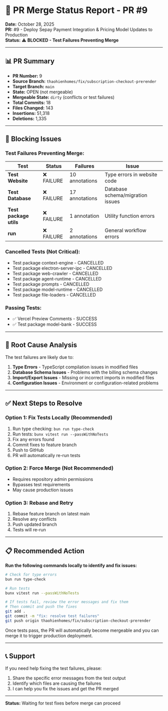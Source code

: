 # 🔴 PR Merge Status Report - PR #9

**Date:** October 28, 2025\
**PR:** #9 - Deploy Sepay Payment Integration & Pricing Model Updates to Production\
**Status:** ⚠️ **BLOCKED - Test Failures Preventing Merge**

---

## 📊 PR Summary

- **PR Number:** 9
- **Source Branch:** `thaohienhomes/fix/subscription-checkout-prerender`
- **Target Branch:** `main`
- **State:** OPEN (not mergeable)
- **Mergeable State:** `dirty` (conflicts or test failures)
- **Total Commits:** 18
- **Files Changed:** 143
- **Insertions:** 51,318
- **Deletions:** 1,335

---

## 🔴 Blocking Issues

### Test Failures Preventing Merge:

| Test                   | Status     | Failures       | Issue                            |
| ---------------------- | ---------- | -------------- | -------------------------------- |
| **Test Website**       | ❌ FAILURE | 10 annotations | Type errors in website code      |
| **Test Database**      | ❌ FAILURE | 17 annotations | Database schema/migration issues |
| **Test package utils** | ❌ FAILURE | 1 annotation   | Utility function errors          |
| **run**                | ❌ FAILURE | 2 annotations  | General workflow errors          |

### Cancelled Tests (Not Critical):

- Test package context-engine - CANCELLED
- Test package electron-server-ipc - CANCELLED
- Test package web-crawler - CANCELLED
- Test package agent-runtime - CANCELLED
- Test package prompts - CANCELLED
- Test package model-runtime - CANCELLED
- Test package file-loaders - CANCELLED

### Passing Tests:

- ✅ Vercel Preview Comments - SUCCESS
- ✅ Test package model-bank - SUCCESS

---

## 🎯 Root Cause Analysis

The test failures are likely due to:

1. **Type Errors** - TypeScript compilation issues in modified files
2. **Database Schema Issues** - Problems with the billing schema changes
3. **Import/Export Issues** - Missing or incorrect imports in modified files
4. **Configuration Issues** - Environment or configuration-related problems

---

## ✅ Next Steps to Resolve

### Option 1: Fix Tests Locally (Recommended)

1. Run type checking: `bun run type-check`
2. Run tests: `bunx vitest run --passWithNoTests`
3. Fix any errors found
4. Commit fixes to feature branch
5. Push to GitHub
6. PR will automatically re-run tests

### Option 2: Force Merge (Not Recommended)

- Requires repository admin permissions
- Bypasses test requirements
- May cause production issues

### Option 3: Rebase and Retry

1. Rebase feature branch on latest main
2. Resolve any conflicts
3. Push updated branch
4. Tests will re-run

---

## 📋 Recommended Action

**Run the following commands locally to identify and fix issues:**

```bash
# Check for type errors
bun run type-check

# Run tests
bunx vitest run --passWithNoTests

# If tests fail, review the error messages and fix them
# Then commit and push the fixes
git add .
git commit -m "fix: resolve test failures"
git push origin thaohienhomes/fix/subscription-checkout-prerender
```

Once tests pass, the PR will automatically become mergeable and you can merge it to trigger production deployment.

---

## 📞 Support

If you need help fixing the test failures, please:

1. Share the specific error messages from the test output
2. Identify which files are causing the failures
3. I can help you fix the issues and get the PR merged

---

**Status:** Waiting for test fixes before merge can proceed

